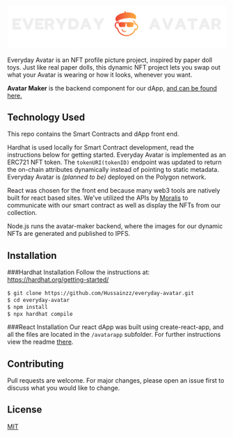 <img src="/avatarapp/src/everydayLogo.png" width="900">

Everyday Avatar is an NFT profile picture project, inspired by paper doll toys. Just like real paper dolls, this dynamic NFT project lets you swap out what your Avatar is wearing or how it looks, whenever you want.

**Avatar Maker** is the backend component for our dApp, 
[and can be found here. ](https://github.com/Hussainzz/avatar-maker)

## Technology Used
This repo contains the Smart Contracts and dApp front end. 

Hardhat is used locally for Smart Contract development, read the instructions below for getting started. Everyday Avatar is implemented as an ERC721 NFT token. The `tokenURI(tokenID)` endpoint was updated to return the on-chain attributes dynamically instead of pointing to static metadata. Everyday Avatar is *(planned to be)* deployed on the Polygon network.

React was chosen for the front end because many web3 tools are natively built for react based sites. We've utilized the APIs by [Moralis](https://moralis.io/) to communicate with our smart contract as well as display the NFTs from our collection.

Node.js runs the avatar-maker backend, where the images for our dynamic NFTs are generated and published to IPFS.

## Installation

###Hardhat Installation
Follow the instructions at: https://hardhat.org/getting-started/
```
$ git clone https://github.com/Hussainzz/everyday-avatar.git
$ cd everyday-avatar
$ npm install
$ npx hardhat compile
```
###React Installation
Our react dApp was built using create-react-app, and all the files are located in the `/avatarapp` subfolder.  For further instructions view the readme [there](https://github.com/Hussainzz/everyday-avatar/tree/main/avatarapp#readme).


## Contributing

Pull requests are welcome. For major changes, please open an issue first to discuss what you would like to change.


## License

[MIT]([https://choosealicense.com/licenses/mit/](https://choosealicense.com/licenses/mit/))
